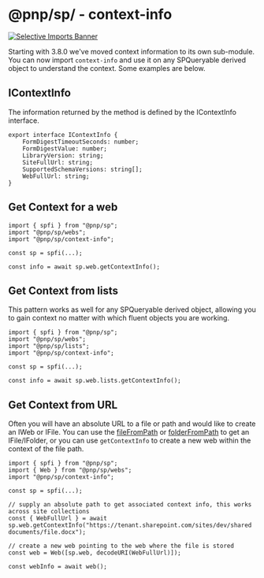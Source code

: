 # @pnp/sp/ - context-info

[![Selective Imports Banner](https://img.shields.io/badge/Selective%20Imports-informational.svg)](../concepts/selective-imports.md)  

Starting with 3.8.0 we've moved context information to its own sub-module. You can now import `context-info` and use it on any SPQueryable derived object to understand the context. Some examples are below.

## IContextInfo

The information returned by the method is defined by the IContextInfo interface.

```TS
export interface IContextInfo {
    FormDigestTimeoutSeconds: number;
    FormDigestValue: number;
    LibraryVersion: string;
    SiteFullUrl: string;
    SupportedSchemaVersions: string[];
    WebFullUrl: string;
}
```

## Get Context for a web

```TS
import { spfi } from "@pnp/sp";
import "@pnp/sp/webs";
import "@pnp/sp/context-info";

const sp = spfi(...);

const info = await sp.web.getContextInfo();
```

## Get Context from lists

This pattern works as well for any SPQueryable derived object, allowing you to gain context no matter with which fluent objects you are working.

```TS
import { spfi } from "@pnp/sp";
import "@pnp/sp/webs";
import "@pnp/sp/lists";
import "@pnp/sp/context-info";

const sp = spfi(...);

const info = await sp.web.lists.getContextInfo();
```

## Get Context from URL

Often you will have an absolute URL to a file or path and would like to create an IWeb or IFile. You can use the [fileFromPath](./files.md#fileFromPath) or [folderFromPath](./folders.md#folderFromPath) to get an IFile/IFolder, or you can use `getContextInfo` to create a new web within the context of the file path.

```TS
import { spfi } from "@pnp/sp";
import { Web } from "@pnp/sp/webs";
import "@pnp/sp/context-info";

const sp = spfi(...);

// supply an absolute path to get associated context info, this works across site collections
const { WebFullUrl } = await sp.web.getContextInfo("https://tenant.sharepoint.com/sites/dev/shared documents/file.docx");

// create a new web pointing to the web where the file is stored
const web = Web([sp.web, decodeURI(WebFullUrl)]);

const webInfo = await web();
```
